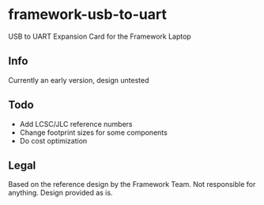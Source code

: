 # framework-usb-to-uart
USB to UART Expansion Card for the Framework Laptop

## Info
Currently an early version, design untested

## Todo

- Add LCSC/JLC reference numbers
- Change footprint sizes for some components
- Do cost optimization

## Legal
Based on the reference design by the Framework Team. Not responsible for anything. Design provided as is.
